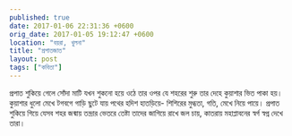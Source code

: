 ```yaml
---
published: true
date: 2017-01-06 22:31:36 +0600
orig_date: 2017-01-05 19:12:47 +0600
location: "বয়রা, খুলনা"
title: "প্রপাতজাত"
layout: post
tags: ["কবিতা"]
---
```

প্রপাত শুকিয়ে গেলে সোঁদা মাটি যখন শুকনো হয়ে ওঠে
তার ওপর যে শহরের শুরু
তার দেহে কুয়াশার ভিত পাকা হয়।
কুয়াশার ধুলো মেখে
টগবগে গাড়ি ছুটে যায়
পথের হদিশ হাতড়িয়ে-
শিশিরের মুগ্ধতা, গতি, মেখে নিয়ে পায়ে।
প্রপাত শুকিয়ে গিয়ে যেসব শহর জন্মায়
তন্দ্রার ভেতরে তেষ্টা তাদের জাগিয়ে রাখে
জল চায়, কাতরায়
মহাপ্লাবনের স্বর্গ স্বপ্ন দেখে তারা।